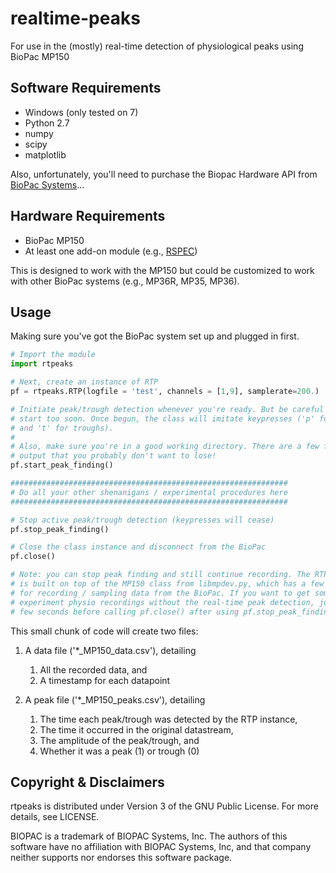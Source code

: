 # realtime-peaks
For use in the (mostly) real-time detection of physiological peaks using BioPac MP150

## Software Requirements
* Windows (only tested on 7)
* Python 2.7
* numpy
* scipy
* matplotlib

Also, unfortunately, you'll need to purchase the Biopac Hardware API from [BioPac Systems](http://www.biopac.com/product/api-biopac-hardware/)...

## Hardware Requirements
* BioPac MP150
* At least one add-on module (e.g., [RSPEC](http://www.biopac.com/product/bionomadix-rsp-with-ecg-amplifier/))

This is designed to work with the MP150 but could be customized to work with other BioPac systems (e.g., MP36R, MP35, MP36).

## Usage
Making sure you've got the BioPac system set up and plugged in first.

```python
# Import the module
import rtpeaks

# Next, create an instance of RTP
pf = rtpeaks.RTP(logfile = 'test', channels = [1,9], samplerate=200.)

# Initiate peak/trough detection whenever you're ready. But be careful to not
# start too soon. Once begun, the class will imitate keypresses ('p' for peaks 
# and 't' for troughs).
#
# Also, make sure you're in a good working directory. There are a few files
# output that you probably don't want to lose!
pf.start_peak_finding()

##############################################################
# Do all your other shenanigans / experimental procedures here
##############################################################

# Stop active peak/trough detection (keypresses will cease)
pf.stop_peak_finding()

# Close the class instance and disconnect from the BioPac
pf.close()

# Note: you can stop peak finding and still continue recording. The RTP class
# is built on top of the MP150 class from libmpdev.py, which has a few functions
# for recording / sampling data from the BioPac. If you want to get some post-
# experiment physio recordings without the real-time peak detection, just wait a
# few seconds before calling pf.close() after using pf.stop_peak_finding().
```

This small chunk of code will create two files:

1. A data file ('*_MP150_data.csv'), detailing 

   1. All the recorded data, and 
   2. A timestamp for each datapoint

2. A peak file ('*_MP150_peaks.csv'), detailing 

   1. The time each peak/trough was detected by the RTP instance,
   2. The time it occurred in the original datastream, 
   3. The amplitude of the peak/trough, and
   4. Whether it was a peak (1) or trough (0)

## Copyright & Disclaimers

rtpeaks is distributed under Version 3 of the GNU Public License. For more details,
see LICENSE.

BIOPAC is a trademark of BIOPAC Systems, Inc. The authors of this software have no 
affiliation with BIOPAC Systems, Inc, and that company neither supports nor endorses 
this software package.